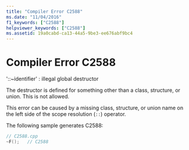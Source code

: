 ```yaml
---
title: "Compiler Error C2588"
ms.date: "11/04/2016"
f1_keywords: ["C2588"]
helpviewer_keywords: ["C2588"]
ms.assetid: 19a0cabd-ca13-44a5-9be3-ee676abf9bc4
---
```

# Compiler Error C2588

'::~identifier' : illegal global destructor

The destructor is defined for something other than a class, structure, or union. This is not allowed.

This error can be caused by a missing class, structure, or union name on the left side of the scope resolution (`::`) operator.

The following sample generates C2588:

```cpp
// C2588.cpp
~F();   // C2588
```
